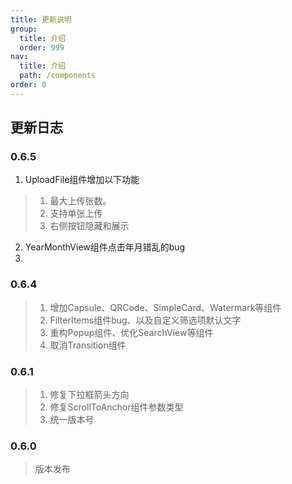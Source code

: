 ```yaml
---
title: 更新说明
group: 
  title: 介绍
  order: 999
nav:
  title: 介绍
  path: /components
order: 0
---
```



## 更新日志

### 0.6.5
1. UploadFile组件增加以下功能
  > 1. 最大上传张数。
  > 2. 支持单张上传
  > 3. 右侧按钮隐藏和展示
2. YearMonthView组件点击年月错乱的bug
3. 
### 0.6.4
> 1. 增加Capsule、QRCode、SimpleCard、Watermark等组件
> 2. FilterItems组件bug、以及自定义筛选项默认文字
> 3. 重构Popup组件、优化SearchView等组件
> 4. 取消Transition组件

### 0.6.1
> 1. 修复下拉框箭头方向
> 2. 修复ScrollToAnchor组件参数类型
> 3. 统一版本号
### 0.6.0
> 版本发布